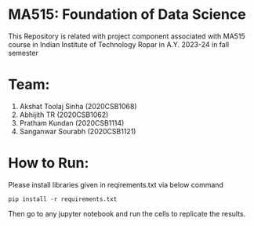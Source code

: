 # MA515: Foundation of Data Science

This Repository is related with project component associated with MA515 course in Indian Institute of Technology Ropar in A.Y. 2023-24 in fall semester

Team:
===
1. Akshat Toolaj Sinha (2020CSB1068)
2. Abhijith TR (2020CSB1062)
3. Pratham Kundan (2020CSB1114)
4. Sanganwar Sourabh (2020CSB1121)


How to Run:
===
Please install libraries given in reqirements.txt via below command
```
pip install -r requirements.txt
```

Then go to any jupyter notebook and run the cells to replicate the results.

